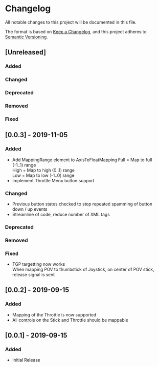 # Changelog
All notable changes to this project will be documented in this file.

The format is based on [Keep a Changelog](https://keepachangelog.com/en/1.0.0/), and this project adheres to [Semantic Versioning](https://semver.org/spec/v2.0.0.html).

## [Unreleased]
### Added
### Changed
### Deprecated
### Removed
### Fixed

## [0.0.3] - 2019-11-05
### Added
- Add MappingRange element to AxisToFloatMapping
Full = Map to full (-1..1) range  
High = Map to high (0..1) range  
Low = Map to low (-1..0) range
- Implement Throttle Menu button support
### Changed
- Previous button states checked to stop repeated spamming of button down / up events
- Streamline of code, reduce number of XML tags
### Deprecated
### Removed
### Fixed
- TGP targetting now works  
When mapping POV to thumbstick of Joystick, on center of POV stick, release signal is sent

## [0.0.2] - 2019-09-15
### Added
- Mapping of the Throttle is now supported
- All controls on the Stick and Throttle should be mappable

## [0.0.1] - 2019-09-15
### Added
- Initial Release
